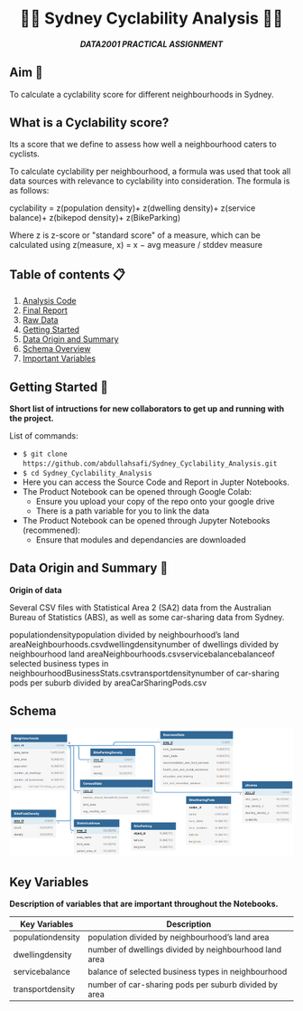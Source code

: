<p align="center">  
   <h1 align="center">🚴‍♂️ Sydney Cyclability Analysis 🚴‍♂️</h1>
   <h5 align="center">DATA2001 PRACTICAL ASSIGNMENT</h5>
</p>

Aim :mag_right:
----------------
To calculate a cyclability score for different neighbourhoods in Sydney. 

What is a Cyclability score?
----------------------------

Its a score that we define to assess how well a neighbourhood caters to cyclists. 

To calculate cyclability per neighbourhood, a formula was used that took all data sources with relevance to cyclability into consideration. The formula is as follows:

cyclability = z(population density)+ z(dwelling density)+ z(service balance)+ z(bikepod density)+ z(BikeParking)

Where z is z-score or "standard score" of a measure, which can be calculated using z(measure, x) = x − avg measure / stddev measure

Table of contents :clipboard:
------------------
1. [Analysis Code](data_and_analysis/analysis.ipynb)
2. [Final Report](Report.ipynb)
3. [Raw Data](data_and_analysis)
4. [Getting Started](#getting-started-file_folder)
5. [Data Origin and Summary](#data-origin-and-summary-floppy_disk)
6. [Schema Overview](#schema)
7. [Important Variables](#key-variables)


Getting Started :file_folder:
--------------
**Short list of intructions for new collaborators to get up and running with the project.**

List of commands:

- `$ git clone https://github.com/abdullahsafi/Sydney_Cyclability_Analysis.git`
- `$ cd Sydney_Cyclability_Analysis`
- Here you can access the Source Code and Report in Jupter Notebooks.
- The Product Notebook can be opened through Google Colab:
   - Ensure you upload your copy of the repo onto your google drive
   - There is a path variable for you to link the data
- The Product Notebook can be opened through Jupyter Notebooks (recommened):
   - Ensure that modules and dependancies are downloaded

Data Origin and Summary :floppy_disk:
------------

**Origin of data**

Several CSV files with Statistical Area 2 (SA2) data from the Australian Bureau of Statistics (ABS), as well as some car-sharing data from Sydney.

populationdensitypopulation divided by neighbourhood’s land areaNeighbourhoods.csvdwellingdensitynumber of dwellings divided by neighbourhood land areaNeighbourhoods.csvservicebalancebalanceof selected business types in neighbourhoodBusinessStats.csvtransportdensitynumber of car-sharing pods per suburb divided by areaCarSharingPods.csv

Schema
-------------------

<p align="center">
<img src="/imgs/schema.png" alt="schema.PNG" width="700"/>
</p>

Key Variables
---------
**Description of variables that are important throughout the Notebooks.**

| Key Variables | Description | 
|--------------|----------------|
| populationdensity          | population divided by neighbourhood’s land area |
| dwellingdensity           | number of dwellings divided by neighbourhood land area|
| servicebalance     | balance of selected business types in neighbourhood |
| transportdensity     | number of car-sharing pods per suburb divided by area |
